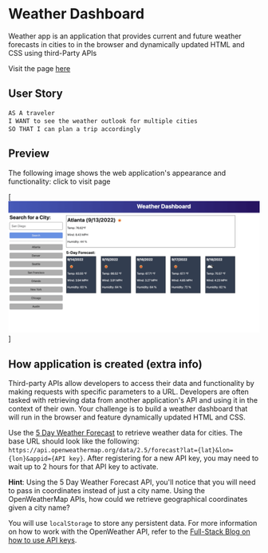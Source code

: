 # Weather Dashboard
Weather app is an application that provides current and future weather forecasts in cities to in the browser and dynamically updated HTML and CSS using third-Party APIs

Visit the page [here](https://eliabn.github.io/Weather_Dashboard/)
## User Story

```
AS A traveler
I WANT to see the weather outlook for multiple cities
SO THAT I can plan a trip accordingly
```

## Preview

The following image shows the web application's appearance and functionality: click to visit page

[![The weather app includes a search option, a list of cities, and a five-day forecast and current weather conditions for Atlanta.](./assets/06-server-side-apis-homework-demo.png)]

## How application is created (extra info)

Third-party APIs allow developers to access their data and functionality by making requests with specific parameters to a URL. Developers are often tasked with retrieving data from another application's API and using it in the context of their own. Your challenge is to build a weather dashboard that will run in the browser and feature dynamically updated HTML and CSS.

Use the [5 Day Weather Forecast](https://openweathermap.org/forecast5) to retrieve weather data for cities. The base URL should look like the following: `https://api.openweathermap.org/data/2.5/forecast?lat={lat}&lon={lon}&appid={API key}`. After registering for a new API key, you may need to wait up to 2 hours for that API key to activate.

**Hint**: Using the 5 Day Weather Forecast API, you'll notice that you will need to pass in coordinates instead of just a city name. Using the OpenWeatherMap APIs, how could we retrieve geographical coordinates given a city name?

You will use `localStorage` to store any persistent data. For more information on how to work with the OpenWeather API, refer to the [Full-Stack Blog on how to use API keys](https://coding-boot-camp.github.io/full-stack/apis/how-to-use-api-keys).
